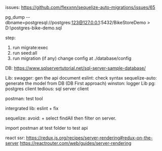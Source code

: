 issues:
https://github.com/flexxnn/sequelize-auto-migrations/issues/65

pg_dump --dbname=postgresql://postgres:123@127.0.0.1:5432/BikeStoreDemo > D:\postgres-bike-demo.sql

step:
1) run migrate:exec
2) run seed:all
3) run migration (if any)
change config at ./database/config


DB: https://www.sqlservertutorial.net/sql-server-sample-database/

Lib:
swagger: gen the api document
eslint: check syntax
sequelize-auto: generate the model from DB (DB First approach)
winston: logger Lib
pg: postgres client
tedious: sql server client

postman: test tool

intergrated lib: eslint + fix

sequelize:
avoid: + select findAll then filter on server.

import postman at test folder to test api

react ssr: https://redux.js.org/recipes/server-rendering#redux-on-the-server
https://reactrouter.com/web/guides/server-rendering
